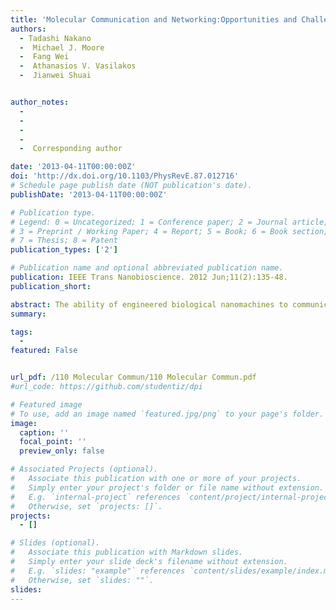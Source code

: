 ```yaml
---
title: 'Molecular Communication and Networking:Opportunities and Challenges'
authors:
  - Tadashi Nakano
  -  Michael J. Moore
  -  Fang Wei
  -  Athanasios V. Vasilakos
  -  Jianwei Shuai


author_notes:  
  -      
  -  
  -  
  -  
  -  Corresponding author

date: '2013-04-11T00:00:00Z'
doi: 'http://dx.doi.org/10.1103/PhysRevE.87.012716'
# Schedule page publish date (NOT publication's date).
publishDate: '2013-04-11T00:00:00Z'

# Publication type.
# Legend: 0 = Uncategorized; 1 = Conference paper; 2 = Journal article;
# 3 = Preprint / Working Paper; 4 = Report; 5 = Book; 6 = Book section;
# 7 = Thesis; 8 = Patent
publication_types: ['2']

# Publication name and optional abbreviated publication name.
publication: IEEE Trans Nanobioscience. 2012 Jun;11(2):135-48.
publication_short: 

abstract: The ability of engineered biological nanomachines to communicate with biological systems at the molecular level is anticipated to enable future applications such as monitoring the condition of a human body, regenerating biological tissues and organs, and interfacing artificial devices with neural systems. From the viewpoint of communication theory and engineering, molecular communication is proposed as a new paradigm for engineered biological nanomachines to communicate with the natural biological nanomachines which form a biological system. Distinct from the current telecommunication paradigm, molecular communication uses molecules as the carriers of information; sender biological nanomachines encode information on molecules and release the molecules in the environment, the molecules then propagate in the environment to receiver biological nanomachines, and the receiver biological nanomachines biochemically react with the molecules to decode information. Current molecular communication research is limited to small-scale networks of several biological nanomachines. Key challenges to bridge the gap between current research and practical applications include developing robust and scalable techniques to create a functional network from a large number of biological nanomachines. Developing networking mechanisms and communication protocols is anticipated to introduce new avenues into integrating engineered and natural biological nanomachines into a single networked system. In this paper, we present the state-of-the-art in the area of molecular communication by discussing its architecture, features, applications, design, engineering, and physical modeling. We then discuss challenges and opportunities in developing networking mechanisms and communication protocols to create a network from a large number of bio-nanomachines for future applications.
summary: 

tags:
  - 
featured: False


url_pdf: /110 Molecular Commun/110 Molecular Commun.pdf
#url_code: https://github.com/studentiz/dpi

# Featured image
# To use, add an image named `featured.jpg/png` to your page's folder.
image:
  caption: ''
  focal_point: ''
  preview_only: false

# Associated Projects (optional).
#   Associate this publication with one or more of your projects.
#   Simply enter your project's folder or file name without extension.
#   E.g. `internal-project` references `content/project/internal-project/index.md`.
#   Otherwise, set `projects: []`.
projects:
  - []

# Slides (optional).
#   Associate this publication with Markdown slides.
#   Simply enter your slide deck's filename without extension.
#   E.g. `slides: "example"` references `content/slides/example/index.md`.
#   Otherwise, set `slides: ""`.
slides:
---
```



